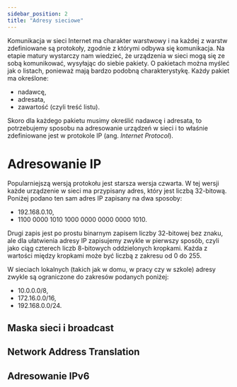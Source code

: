 ```yaml
---
sidebar_position: 2
title: "Adresy sieciowe"
---
```


Komunikacja w sieci Internet ma charakter warstwowy i na każdej z warstw
zdefiniowane są protokoły, zgodnie z którymi odbywa się komunikacja. Na etapie
matury wystarczy nam wiedzieć, że urządzenia w sieci mogą się ze sobą
komunikować, wysyłając do siebie pakiety. O pakietach można myśleć jak o
listach, ponieważ mają bardzo podobną charakterystykę. Każdy pakiet ma
określone:

- nadawcę,
- adresata,
- zawartość (czyli treść listu).

Skoro dla każdego pakietu musimy określić nadawcę i adresata, to potrzebujemy
sposobu na adresowanie urządzeń w sieci i to właśnie zdefiniowane jest w
protokole IP (ang. _Internet Protocol_).

# Adresowanie IP

Popularniejszą wersją protokołu jest starsza wersja czwarta. W tej wersji każde
urządzenie w sieci ma przypisany adres, który jest liczbą 32-bitową. Poniżej
podano ten sam adres IP zapisany na dwa sposoby:

- 192.168.0.10,
- 1100 0000 1010 1000 0000 0000 0000 1010.

Drugi zapis jest po prostu binarnym zapisem liczby 32-bitowej bez znaku, ale dla
ułatwienia adresy IP zapisujemy zwykle w pierwszy sposób, czyli jako ciąg
czterech liczb 8-bitowych oddzielonych kropkami. Każda z wartości między
kropkami może być liczbą z zakresu od 0 do 255.

W sieciach lokalnych (takich jak w domu, w pracy czy w szkole) adresy zwykle są
ograniczone do zakresów podanych poniżej:

- 10.0.0.0/8,
- 172.16.0.0/16,
- 192.168.0.0/24.

## Maska sieci i broadcast

## Network Address Translation

## Adresowanie IPv6

